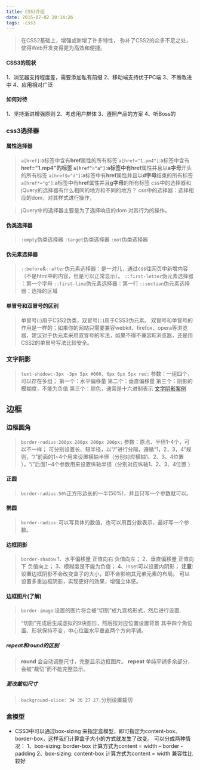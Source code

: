 ```yaml
---
title: CSS3介绍
date: 2015-07-02 20:14:26
tags: -css3
---
```

> 在CSS2基础上，增强或新增了许多特性， 弥补了CSS2的众多不足之处，使得Web开发变得更为高效和便捷。

#### CSS3的现状
 1、浏览器支持程度差，需要添加私有前缀
 2、移动端支持优于PC端
 3、不断改进中
 4、应用相对广泛
#### 如何对待
 1、坚持渐进增强原则
 2、考虑用户群体
 3、遵照产品的方案
 4、听Boss的
<!-- more -->
### css3选择器
#### 属性选择器
 > `a[href]`:a标签中含有**href**属性的所有标签
 > `a[href="1.pm4"]`:a标签中含有**href="1.mp4"**的标签
 > `a[href^="a"]`:a标签中有**href**属性并且以**a字母**开头的所有标签
 > `a[href$="d"]`:a标签中有**href**属性并且以**d字母**结束的所有标签
 > `a[href*="g"]`:a标签中有**href**属性并且**g字母**的所有标签
 > css中的选择器和jQuery的选择器有什么相同的地方和不同的地方？
 > css中的选择器：选择相应的dom，对其样式进行操作，

 > jQuery中的选择器主要是为了选择响应的dom 对其行为的操作。
#### 伪类选择器
 > `:empty`伪类选择器
 > `:target`伪类选择器
 > `:not`伪类选择器

#### 伪元素选择器
 > `::before`&`::after`伪元素选择器：是一对儿，通过css往网页中新增内容（不是html中的内容，但是可以正常显示）。
 > `::first-letter`伪元素选择器 ：第一个字母
 > `::first-line`伪元素选择器：第一行
 > `::section`伪元素选择器：选择的区域

#### 单冒号和双冒号的区别
 > 单冒号(:)用于CSS2伪类，双冒号(::)用于CSS3伪元素。
 > 双冒号和单冒号的作用是一样的；如果你的网站只需要兼容webkit、firefox、opera等浏览器，建议对于伪元素采用双冒号的写法，如果不得不兼容IE浏览器，还是用CSS2的单冒号写法比较安全。

### 文字阴影
 > `text-shadow:-3px -3px 5px #000, 6px 6px 5px red;`
 > 参数：一组四个，可以存在多组；
    第一个：水平偏移量
    第二个：垂直偏移量
    第三个：阴影的模糊度，不能为负值
    第三个：颜色，通常是十六进制表示
 > <a href="../02-code/03文字阴影/案例/文字阴影.html">文字阴影案例</a>

## 边框
### 边框圆角
 > `border-radius:200px 200px 200px 200px;`
 > 参数：原点、半径1-4个，可以不一样；
  可分别设置长、短半径，以“/”进行分隔，遵循“1，2，3，4”规则，“/”前面的1~4个用来设置横轴半径（分别对应横轴1、2、3、4位置 ），“/”后面1~4个参数用来设置纵轴半径（分别对应纵轴1、2、3、4位置 ）


#### 正圆
 > `border-radius:50%`正方形边长的一半(50%)，并且只写一个参数就可以。
#### 椭圆
 > `border-radius:`可以写具体的数值，也可以用百分数表示，最好写一个参数。
#### 边框阴影
 > `border-shadow`
 >  1、水平偏移量 正值向右 负值向左；
    2、垂直偏移量 正值向下 负值向上；
    3、模糊度是不能为负值；
    4、inset可以设置内阴影；
 > **注意**:设置边框阴影不会改变盒子的大小，即不会影响其兄弟元素的布局。
可以设置多重边框阴影，实现更好的效果，增强立体感。
#### 边框图片(了解)
> `border-image`:设置的图片将会被“切割”成九宫格形式，然后进行设置.

> “切割”完成后生成虚拟的9块图形，然后按对应位置设置背景
> 其中四个角位置、形状保持不变，中心位置水平垂直两个方向平铺。
##### repeat和round的区别
> **round** 会自动调整尺寸，完整显示边框图片。
> **repeat** 单纯平铺多余部分，会被“裁切”而不能完整显示。
##### 更改裁切尺寸
> `background-slice: 34 36 27 27;`分别设置裁切
### 盒模型
 - CSS3中可以通过box-sizing 来指定盒模型，即可指定为content-box、border-box，这样我们计算盒子大小的方式就发生了改变。
 可以分成两种情况：
1、box-sizing: border-box  计算方式为content = width – border - padding
2、box-sizing: content-box  计算方式为content = width
兼容性比较好
